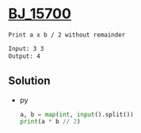 # [BJ_15700](https://acmicpc.net/problem/15700)

```en
Print a x b / 2 without remainder
```

```txt
Input: 3 3
Output: 4
```

## Solution

* py

  ```py
  a, b = map(int, input().split())
  print(a * b // 2)
  ```
